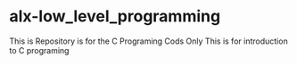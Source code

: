 # alx-low_level_programming
This is Repository is for the C Programing Cods Only
This is for introduction to C programing 
